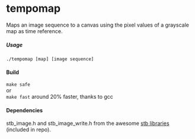 # tempomap
Maps an image sequence to a canvas using the pixel values of a grayscale map as time reference.

##### Usage
`./tempomap [map] [image sequence]`

#### Build
`make safe`<br/>
or <br/>
`make fast` around 20% faster, thanks to gcc

#### Dependencies
stb_image.h and stb_image_write.h from the awesome [stb libraries](https://github.com/nothings/stb) (included in repo).

